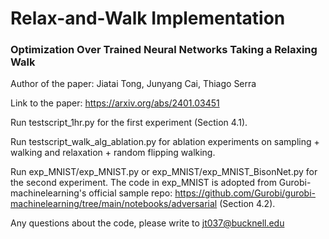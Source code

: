 # Relax-and-Walk Implementation

### Optimization Over Trained Neural Networks Taking a Relaxing Walk

Author of the paper: Jiatai Tong, Junyang Cai, Thiago Serra

Link to the paper: https://arxiv.org/abs/2401.03451

Run testscript_1hr.py for the first experiment (Section 4.1).

Run testscript_walk_alg_ablation.py for ablation experiments on sampling + walking and relaxation + random flipping walking.

Run exp_MNIST/exp_MNIST.py or exp_MNIST/exp_MNIST_BisonNet.py for the second experiment. The code in exp_MNIST is adopted from Gurobi-machinelearning's official sample repo: https://github.com/Gurobi/gurobi-machinelearning/tree/main/notebooks/adversarial (Section 4.2).

Any questions about the code, please write to jt037@bucknell.edu
